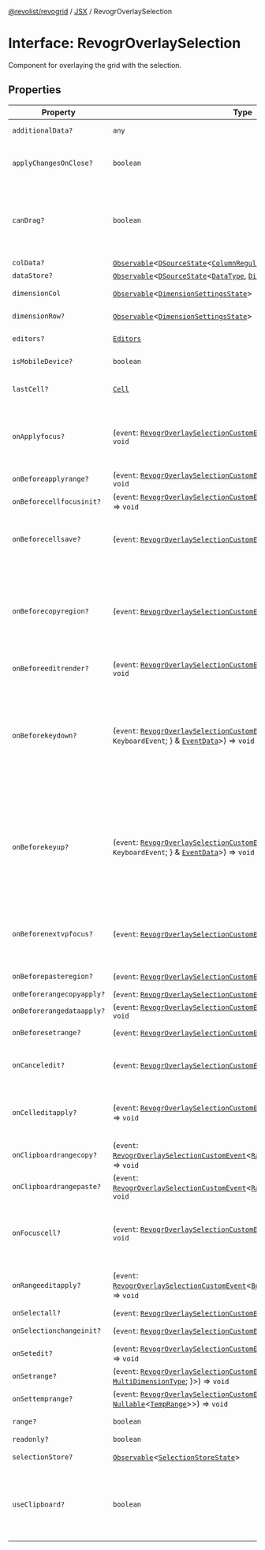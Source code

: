 [@revolist/revogrid](README.md) / [JSX](Namespace.JSX.md) / RevogrOverlaySelection

# Interface: RevogrOverlaySelection

Component for overlaying the grid with the selection.

## Properties

| Property | Type | Description | Defined in |
| ------ | ------ | ------ | ------ |
| `additionalData?` | `any` | Additional data to pass to renderer. | [src/components.d.ts:1884](https://github.com/revolist/revogrid/blob/a808f70a0d197fcea56d269b7334fbc41eb74c5d/src/components.d.ts#L1884) |
| `applyChangesOnClose?` | `boolean` | If true applys changes when cell closes if not Escape. | [src/components.d.ts:1888](https://github.com/revolist/revogrid/blob/a808f70a0d197fcea56d269b7334fbc41eb74c5d/src/components.d.ts#L1888) |
| `canDrag?` | `boolean` | Enable revogr-order-editor component (read more in revogr-order-editor component). Allows D&D. | [src/components.d.ts:1892](https://github.com/revolist/revogrid/blob/a808f70a0d197fcea56d269b7334fbc41eb74c5d/src/components.d.ts#L1892) |
| `colData?` | [`Observable`](TypeAlias.Observable.md)\<[`DSourceState`](TypeAlias.DSourceState.md)\<[`ColumnRegular`](Interface.ColumnRegular.md), [`DimensionCols`](TypeAlias.DimensionCols.md)\>\> | Column data store. | [src/components.d.ts:1896](https://github.com/revolist/revogrid/blob/a808f70a0d197fcea56d269b7334fbc41eb74c5d/src/components.d.ts#L1896) |
| `dataStore?` | [`Observable`](TypeAlias.Observable.md)\<[`DSourceState`](TypeAlias.DSourceState.md)\<[`DataType`](TypeAlias.DataType.md), [`DimensionRows`](TypeAlias.DimensionRows.md)\>\> | Row data store. | [src/components.d.ts:1900](https://github.com/revolist/revogrid/blob/a808f70a0d197fcea56d269b7334fbc41eb74c5d/src/components.d.ts#L1900) |
| `dimensionCol` | [`Observable`](TypeAlias.Observable.md)\<[`DimensionSettingsState`](Interface.DimensionSettingsState.md)\> | Dimension settings X. | [src/components.d.ts:1904](https://github.com/revolist/revogrid/blob/a808f70a0d197fcea56d269b7334fbc41eb74c5d/src/components.d.ts#L1904) |
| `dimensionRow?` | [`Observable`](TypeAlias.Observable.md)\<[`DimensionSettingsState`](Interface.DimensionSettingsState.md)\> | Dimension settings Y. | [src/components.d.ts:1908](https://github.com/revolist/revogrid/blob/a808f70a0d197fcea56d269b7334fbc41eb74c5d/src/components.d.ts#L1908) |
| `editors?` | [`Editors`](TypeAlias.Editors.md) | Custom editors register. | [src/components.d.ts:1912](https://github.com/revolist/revogrid/blob/a808f70a0d197fcea56d269b7334fbc41eb74c5d/src/components.d.ts#L1912) |
| `isMobileDevice?` | `boolean` | Is mobile view mode. | [src/components.d.ts:1916](https://github.com/revolist/revogrid/blob/a808f70a0d197fcea56d269b7334fbc41eb74c5d/src/components.d.ts#L1916) |
| `lastCell?` | [`Cell`](Interface.Cell.md) | Last real coordinates positions + 1. | [src/components.d.ts:1920](https://github.com/revolist/revogrid/blob/a808f70a0d197fcea56d269b7334fbc41eb74c5d/src/components.d.ts#L1920) |
| `onApplyfocus?` | (`event`: [`RevogrOverlaySelectionCustomEvent`](Interface.RevogrOverlaySelectionCustomEvent.md)\<[`FocusRenderEvent`](Interface.FocusRenderEvent.md)\>) => `void` | Before cell get focused. To prevent the default behavior of applying the edit data, you can call `e.preventDefault()`. | [src/components.d.ts:1924](https://github.com/revolist/revogrid/blob/a808f70a0d197fcea56d269b7334fbc41eb74c5d/src/components.d.ts#L1924) |
| `onBeforeapplyrange?` | (`event`: [`RevogrOverlaySelectionCustomEvent`](Interface.RevogrOverlaySelectionCustomEvent.md)\<[`FocusRenderEvent`](Interface.FocusRenderEvent.md)\>) => `void` | Before range applied. | [src/components.d.ts:1928](https://github.com/revolist/revogrid/blob/a808f70a0d197fcea56d269b7334fbc41eb74c5d/src/components.d.ts#L1928) |
| `onBeforecellfocusinit?` | (`event`: [`RevogrOverlaySelectionCustomEvent`](Interface.RevogrOverlaySelectionCustomEvent.md)\<[`BeforeSaveDataDetails`](TypeAlias.BeforeSaveDataDetails.md)\>) => `void` | Before cell focus. | [src/components.d.ts:1932](https://github.com/revolist/revogrid/blob/a808f70a0d197fcea56d269b7334fbc41eb74c5d/src/components.d.ts#L1932) |
| `onBeforecellsave?` | (`event`: [`RevogrOverlaySelectionCustomEvent`](Interface.RevogrOverlaySelectionCustomEvent.md)\<`any`\>) => `void` | Runs before cell save. Can be used to override or cancel original save. | [src/components.d.ts:1936](https://github.com/revolist/revogrid/blob/a808f70a0d197fcea56d269b7334fbc41eb74c5d/src/components.d.ts#L1936) |
| `onBeforecopyregion?` | (`event`: [`RevogrOverlaySelectionCustomEvent`](Interface.RevogrOverlaySelectionCustomEvent.md)\<`any`\>) => `void` | Before clipboard copy happened. Validate data before copy. To prevent the default behavior of editing data and use your own implementation, call `e.preventDefault()`. | [src/components.d.ts:1940](https://github.com/revolist/revogrid/blob/a808f70a0d197fcea56d269b7334fbc41eb74c5d/src/components.d.ts#L1940) |
| `onBeforeeditrender?` | (`event`: [`RevogrOverlaySelectionCustomEvent`](Interface.RevogrOverlaySelectionCustomEvent.md)\<[`FocusRenderEvent`](Interface.FocusRenderEvent.md)\>) => `void` | Before editor render. | [src/components.d.ts:1944](https://github.com/revolist/revogrid/blob/a808f70a0d197fcea56d269b7334fbc41eb74c5d/src/components.d.ts#L1944) |
| `onBeforekeydown?` | (`event`: [`RevogrOverlaySelectionCustomEvent`](Interface.RevogrOverlaySelectionCustomEvent.md)\<\{ `original`: `KeyboardEvent`; \} & [`EventData`](TypeAlias.EventData.md)\>) => `void` | Before key up event proxy, used to prevent key up trigger. If you have some custom behaviour event, use this event to check if it wasn't processed by internal logic. Call preventDefault(). | [src/components.d.ts:1948](https://github.com/revolist/revogrid/blob/a808f70a0d197fcea56d269b7334fbc41eb74c5d/src/components.d.ts#L1948) |
| `onBeforekeyup?` | (`event`: [`RevogrOverlaySelectionCustomEvent`](Interface.RevogrOverlaySelectionCustomEvent.md)\<\{ `original`: `KeyboardEvent`; \} & [`EventData`](TypeAlias.EventData.md)\>) => `void` | Before key down event proxy, used to prevent key down trigger. If you have some custom behaviour event, use this event to check if it wasn't processed by internal logic. Call preventDefault(). | [src/components.d.ts:1952](https://github.com/revolist/revogrid/blob/a808f70a0d197fcea56d269b7334fbc41eb74c5d/src/components.d.ts#L1952) |
| `onBeforenextvpfocus?` | (`event`: [`RevogrOverlaySelectionCustomEvent`](Interface.RevogrOverlaySelectionCustomEvent.md)\<[`Cell`](Interface.Cell.md)\>) => `void` | Fired when change of viewport happens. Usually when we switch between pinned regions. | [src/components.d.ts:1956](https://github.com/revolist/revogrid/blob/a808f70a0d197fcea56d269b7334fbc41eb74c5d/src/components.d.ts#L1956) |
| `onBeforepasteregion?` | (`event`: [`RevogrOverlaySelectionCustomEvent`](Interface.RevogrOverlaySelectionCustomEvent.md)\<`any`\>) => `void` | Before region paste happened. | [src/components.d.ts:1960](https://github.com/revolist/revogrid/blob/a808f70a0d197fcea56d269b7334fbc41eb74c5d/src/components.d.ts#L1960) |
| `onBeforerangecopyapply?` | (`event`: [`RevogrOverlaySelectionCustomEvent`](Interface.RevogrOverlaySelectionCustomEvent.md)\<[`ChangedRange`](TypeAlias.ChangedRange.md)\>) => `void` | Before range copy. | [src/components.d.ts:1964](https://github.com/revolist/revogrid/blob/a808f70a0d197fcea56d269b7334fbc41eb74c5d/src/components.d.ts#L1964) |
| `onBeforerangedataapply?` | (`event`: [`RevogrOverlaySelectionCustomEvent`](Interface.RevogrOverlaySelectionCustomEvent.md)\<[`FocusRenderEvent`](Interface.FocusRenderEvent.md)\>) => `void` | Range data apply. | [src/components.d.ts:1968](https://github.com/revolist/revogrid/blob/a808f70a0d197fcea56d269b7334fbc41eb74c5d/src/components.d.ts#L1968) |
| `onBeforesetrange?` | (`event`: [`RevogrOverlaySelectionCustomEvent`](Interface.RevogrOverlaySelectionCustomEvent.md)\<`any`\>) => `void` | Before range selection applied. | [src/components.d.ts:1972](https://github.com/revolist/revogrid/blob/a808f70a0d197fcea56d269b7334fbc41eb74c5d/src/components.d.ts#L1972) |
| `onCanceledit?` | (`event`: [`RevogrOverlaySelectionCustomEvent`](Interface.RevogrOverlaySelectionCustomEvent.md)\<`any`\>) => `void` | Used for editors support when editor close requested. | [src/components.d.ts:1976](https://github.com/revolist/revogrid/blob/a808f70a0d197fcea56d269b7334fbc41eb74c5d/src/components.d.ts#L1976) |
| `onCelleditapply?` | (`event`: [`RevogrOverlaySelectionCustomEvent`](Interface.RevogrOverlaySelectionCustomEvent.md)\<[`BeforeSaveDataDetails`](TypeAlias.BeforeSaveDataDetails.md)\>) => `void` | Cell edit apply to the data source. Triggers datasource edit on the root level. | [src/components.d.ts:1980](https://github.com/revolist/revogrid/blob/a808f70a0d197fcea56d269b7334fbc41eb74c5d/src/components.d.ts#L1980) |
| `onClipboardrangecopy?` | (`event`: [`RevogrOverlaySelectionCustomEvent`](Interface.RevogrOverlaySelectionCustomEvent.md)\<[`RangeClipboardCopyEventProps`](TypeAlias.RangeClipboardCopyEventProps.md)\>) => `void` | Range copy. | [src/components.d.ts:1984](https://github.com/revolist/revogrid/blob/a808f70a0d197fcea56d269b7334fbc41eb74c5d/src/components.d.ts#L1984) |
| `onClipboardrangepaste?` | (`event`: [`RevogrOverlaySelectionCustomEvent`](Interface.RevogrOverlaySelectionCustomEvent.md)\<[`RangeClipboardPasteEvent`](TypeAlias.RangeClipboardPasteEvent.md)\>) => `void` | Range paste event. | [src/components.d.ts:1988](https://github.com/revolist/revogrid/blob/a808f70a0d197fcea56d269b7334fbc41eb74c5d/src/components.d.ts#L1988) |
| `onFocuscell?` | (`event`: [`RevogrOverlaySelectionCustomEvent`](Interface.RevogrOverlaySelectionCustomEvent.md)\<[`ApplyFocusEvent`](Interface.ApplyFocusEvent.md)\>) => `void` | Cell get focused. To prevent the default behavior of applying the edit data, you can call `e.preventDefault()`. | [src/components.d.ts:1992](https://github.com/revolist/revogrid/blob/a808f70a0d197fcea56d269b7334fbc41eb74c5d/src/components.d.ts#L1992) |
| `onRangeeditapply?` | (`event`: [`RevogrOverlaySelectionCustomEvent`](Interface.RevogrOverlaySelectionCustomEvent.md)\<[`BeforeRangeSaveDataDetails`](TypeAlias.BeforeRangeSaveDataDetails.md)\>) => `void` | Range data apply. Triggers datasource edit on the root level. | [src/components.d.ts:1996](https://github.com/revolist/revogrid/blob/a808f70a0d197fcea56d269b7334fbc41eb74c5d/src/components.d.ts#L1996) |
| `onSelectall?` | (`event`: [`RevogrOverlaySelectionCustomEvent`](Interface.RevogrOverlaySelectionCustomEvent.md)\<`any`\>) => `void` | Select all. | [src/components.d.ts:2000](https://github.com/revolist/revogrid/blob/a808f70a0d197fcea56d269b7334fbc41eb74c5d/src/components.d.ts#L2000) |
| `onSelectionchangeinit?` | (`event`: [`RevogrOverlaySelectionCustomEvent`](Interface.RevogrOverlaySelectionCustomEvent.md)\<[`ChangedRange`](TypeAlias.ChangedRange.md)\>) => `void` | Selection range changed. | [src/components.d.ts:2004](https://github.com/revolist/revogrid/blob/a808f70a0d197fcea56d269b7334fbc41eb74c5d/src/components.d.ts#L2004) |
| `onSetedit?` | (`event`: [`RevogrOverlaySelectionCustomEvent`](Interface.RevogrOverlaySelectionCustomEvent.md)\<[`BeforeSaveDataDetails`](TypeAlias.BeforeSaveDataDetails.md)\>) => `void` | Set edit cell. | [src/components.d.ts:2008](https://github.com/revolist/revogrid/blob/a808f70a0d197fcea56d269b7334fbc41eb74c5d/src/components.d.ts#L2008) |
| `onSetrange?` | (`event`: [`RevogrOverlaySelectionCustomEvent`](Interface.RevogrOverlaySelectionCustomEvent.md)\<[`RangeArea`](TypeAlias.RangeArea.md) & \{ `type`: [`MultiDimensionType`](TypeAlias.MultiDimensionType.md); \}\>) => `void` | Set range. | [src/components.d.ts:2012](https://github.com/revolist/revogrid/blob/a808f70a0d197fcea56d269b7334fbc41eb74c5d/src/components.d.ts#L2012) |
| `onSettemprange?` | (`event`: [`RevogrOverlaySelectionCustomEvent`](Interface.RevogrOverlaySelectionCustomEvent.md)\<`null` \| [`Nullable`](TypeAlias.Nullable.md)\<[`TempRange`](TypeAlias.TempRange.md)\>\>) => `void` | Set temp range area during autofill. | [src/components.d.ts:2016](https://github.com/revolist/revogrid/blob/a808f70a0d197fcea56d269b7334fbc41eb74c5d/src/components.d.ts#L2016) |
| `range?` | `boolean` | Range selection allowed. | [src/components.d.ts:2020](https://github.com/revolist/revogrid/blob/a808f70a0d197fcea56d269b7334fbc41eb74c5d/src/components.d.ts#L2020) |
| `readonly?` | `boolean` | Readonly mode. | [src/components.d.ts:2024](https://github.com/revolist/revogrid/blob/a808f70a0d197fcea56d269b7334fbc41eb74c5d/src/components.d.ts#L2024) |
| `selectionStore?` | [`Observable`](TypeAlias.Observable.md)\<[`SelectionStoreState`](TypeAlias.SelectionStoreState.md)\> | Selection, range, focus. | [src/components.d.ts:2028](https://github.com/revolist/revogrid/blob/a808f70a0d197fcea56d269b7334fbc41eb74c5d/src/components.d.ts#L2028) |
| `useClipboard?` | `boolean` | Enable revogr-clipboard component (read more in revogr-clipboard component). Allows copy/paste. | [src/components.d.ts:2032](https://github.com/revolist/revogrid/blob/a808f70a0d197fcea56d269b7334fbc41eb74c5d/src/components.d.ts#L2032) |

